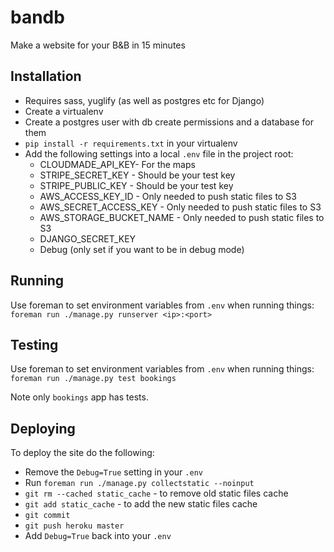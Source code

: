 bandb
=====

Make a website for your B&B in 15 minutes

Installation
------------
- Requires sass, yuglify (as well as postgres etc for Django)
- Create a virtualenv
- Create a postgres user with db create permissions and a database for them
- `pip install -r requirements.txt` in your virtualenv
- Add the following settings into a local `.env` file in the project root:
    - CLOUDMADE_API_KEY- For the maps
    - STRIPE_SECRET_KEY - Should be your test key
    - STRIPE_PUBLIC_KEY - Should be your test key
    - AWS_ACCESS_KEY_ID - Only needed to push static files to S3
    - AWS_SECRET_ACCESS_KEY - Only needed to push static files to S3
    - AWS_STORAGE_BUCKET_NAME - Only needed to push static files to S3
    - DJANGO_SECRET_KEY
    - Debug (only set if you want to be in debug mode)

Running
-------
Use foreman to set environment variables from `.env` when running things:
`foreman run ./manage.py runserver <ip>:<port>`

Testing
-------
Use foreman to set environment variables from `.env` when running things:
`foreman run ./manage.py test bookings`

Note only `bookings` app has tests.

Deploying
---------
To deploy the site do the following:
- Remove the `Debug=True` setting in your `.env`
- Run `foreman run ./manage.py collectstatic --noinput`
- `git rm --cached static_cache` - to remove old static files cache
- `git add static_cache` - to add the new static files cache
- `git commit`
- `git push heroku master`
- Add `Debug=True` back into your `.env`
